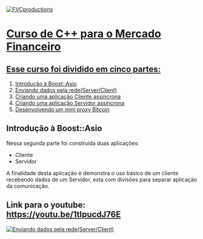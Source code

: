 <a href="https://devtrade.com.br/"><img src="https://avatars0.githubusercontent.com/u/10895337?s=200&u=98dd2ac565fc1a5d0d3e102a3c9036415635aca9&v=4" title="FVCproductions" alt="FVCproductions"></a>

 

<a href="https://devtrade.com.br/" />

# Curso de C++ para o Mercado Financeiro

## Esse curso foi dividido em cinco partes:
 
1. [Introdução à Boost::Asio](https://github.com/dedogames/Curso_de_BoostAsio/tree/master/Capilto_1)
2. [Enviando dados pela rede(Server/Client)]()
3. [Criando uma aplicação Cliente assincrona]()
4. [Criando uma aplicação Servidor assincrona]()
5. [Desenvolvendo um mini proxy Bitcoin]()

## Introdução à Boost::Asio

Nessa segunda parte foi construida duas aplicações:

- Cliente
- Servidor

 A finalidade desta aplicação é demonstra o uso básico de um cliente recebendo dados de um Servidor, esta com divisões para separar aplicação da comunicação.
 
## Link para o youtube: https://youtu.be/1tIpucdJ76E
 
[![Enviando dados pela rede(Server/Client)](http://img.youtube.com/vi/1ZFpThZosv8/0.jpg)](https://www.youtube.com/watch?v=1tIpucdJ76E&feature=youtu.be&hd=1 "")
